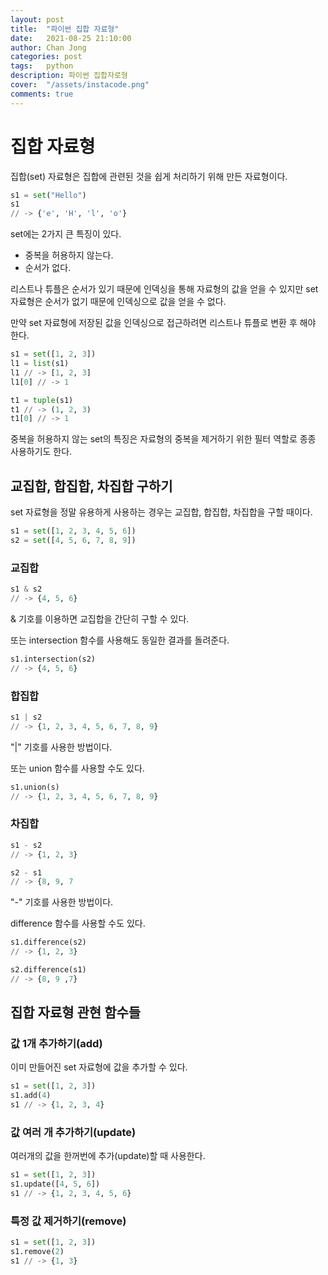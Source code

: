 ```yaml
---
layout: post
title:  "파이썬 집합 자료형"
date:   2021-08-25 21:10:00
author: Chan Jong
categories: post
tags:	python
description: 파이썬 집합자로형
cover:  "/assets/instacode.png"
comments: true
---
```

# 집합 자료형

집합(set) 자료형은 집합에 관련된 것을 쉽게 처리하기 위해 만든 자료형이다.

```python
s1 = set("Hello")
s1
// -> {'e', 'H', 'l', 'o'}
```

set에는 2가지 큰 특징이 있다.

- 중복을 허용하지 않는다.
- 순서가 없다.

리스트나 튜플은 순서가 있기 때문에 인덱싱을 통해 자료형의 값을 얻을 수 있지만 set 자료형은 순서가 없기 때문에 인덱싱으로 값을 얻을 수 없다.

만약 set 자료형에 저장된 값을 인덱싱으로 접근하려면 리스트나 튜플로 변환 후 해야 한다.

```python
s1 = set([1, 2, 3])
l1 = list(s1)
l1 // -> [1, 2, 3]
l1[0] // -> 1

t1 = tuple(s1)
t1 // -> (1, 2, 3)
t1[0] // -> 1
```

중복을 허용하지 않는 set의 특징은 자료형의 중복을 제거하기 위한 필터 역할로 종종 사용하기도 한다.

## 교집합, 합집합, 차집합 구하기

set 자료형을 정말 유용하게 사용하는 경우는 교집합, 합집합, 차집합을 구할 때이다.

```python
s1 = set([1, 2, 3, 4, 5, 6])
s2 = set([4, 5, 6, 7, 8, 9])
```

### 교집합

```python
s1 & s2
// -> {4, 5, 6}
```

& 기호를 이용하면 교집합을 간단히 구할 수 있다.

또는 intersection 함수를 사용해도 동일한 결과를 돌려준다.

```python
s1.intersection(s2)
// -> {4, 5, 6}
```

### 합집합

```python
s1 | s2
// -> {1, 2, 3, 4, 5, 6, 7, 8, 9}
```

"|" 기호를 사용한 방법이다.

또는 union 함수를 사용할 수도 있다.

```python
s1.union(s)
// -> {1, 2, 3, 4, 5, 6, 7, 8, 9}
```

### 차집합

```python
s1 - s2
// -> {1, 2, 3}

s2 - s1
// -> {8, 9, 7
```

"-" 기호를 사용한 방법이다.

difference 함수를 사용할 수도 있다.

```python
s1.difference(s2)
// -> {1, 2, 3}

s2.difference(s1)
// -> {8, 9 ,7}
```

## 집합 자료형 관현 함수들

### 값 1개 추가하기(add)

이미 만들어진 set 자료형에 값을 추가할 수 있다. 

```python
s1 = set([1, 2, 3])
s1.add(4)
s1 // -> {1, 2, 3, 4}
```

### 값 여러 개 추가하기(update)

여러개의 값을 한꺼번에 추가(update)할 때 사용한다.

```python
s1 = set([1, 2, 3])
s1.update([4, 5, 6])
s1 // -> {1, 2, 3, 4, 5, 6}
```

### 특정 값 제거하기(remove)

```python
s1 = set([1, 2, 3])
s1.remove(2)
s1 // -> {1, 3}
```